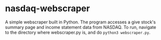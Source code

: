 # nasdaq-webscraper

A simple webscraper built in Python. The program accesses a give  stock's summary page and income statement data from NASDAQ. To run, navigate to the directory where webscraper.py is, and do `python3 webscraper.py`.
